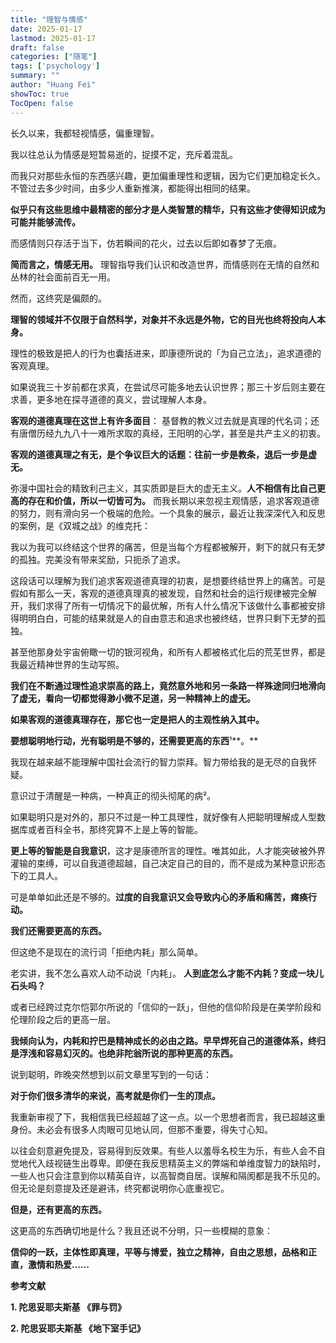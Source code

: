 ```yaml
---
title: "理智与情感"
date: 2025-01-17
lastmod: 2025-01-17
draft: false
categories: ["随笔"]
tags: ['psychology']
summary: ""
author: "Huang Fei"
showToc: true
TocOpen: false
---
```


长久以来，我都轻视情感，偏重理智。

我以往总认为情感是短暂易逝的，捉摸不定，充斥着混乱。

而我只对那些永恒的东西感兴趣，更加偏重理性和逻辑，因为它们更加稳定长久。不管过去多少时间，由多少人重新推演，都能得出相同的结果。

**似乎只有这些思维中最精密的部分才是人类智慧的精华，只有这些才使得知识成为可能并能够流传。**

而感情则只存活于当下，仿若瞬间的花火，过去以后即如春梦了无痕。

**简而言之，情感无用。**
理智指导我们认识和改造世界，而情感则在无情的自然和丛林的社会面前百无一用。

然而，这终究是偏颇的。

**理智的领域并不仅限于自然科学，对象并不永远是外物，它的目光也终将投向人本身。**

理性的极致是把人的行为也囊括进来，即康德所说的「为自己立法」，追求道德的客观真理。

如果说我三十岁前都在求真，在尝试尽可能多地去认识世界；那三十岁后则主要在求善，更多地在探寻道德的真义，尝试理解人本身。

**客观的道德真理在这世上有许多面目**：
基督教的教义过去就是真理的代名词；还有唐僧历经九九八十一难所求取的真经，王阳明的心学，甚至是共产主义的初衷。

**客观的道德真理之有无，是个争议巨大的话题：往前一步是教条，退后一步是虚无。**

弥漫中国社会的精致利己主义，其实质即是巨大的虚无主义。**人不相信有比自己更高的存在和价值，所以一切皆可为。**
而我长期以来忽视主观情感，追求客观道德的努力，则有滑向另一个极端的危险。一个具象的展示，最近让我深深代入和反思的案例，是《双城之战》的维克托：

我以为我可以终结这个世界的痛苦，但是当每个方程都被解开，剩下的就只有无梦的孤独。完美没有带来奖励，只扼杀了追求。

这段话可以理解为我们追求客观道德真理的初衷，是想要终结世界上的痛苦。可是假如有那么一天，客观的道德真理真的被发现，自然和社会的运行规律被完全解开，我们求得了所有一切情况下的最优解，所有人什么情况下该做什么事都被安排得明明白白，可能的结果就是人的自由意志和追求也被终结，世界只剩下无梦的孤独。

甚至他那身处宇宙俯瞰一切的银河视角，和所有人都被格式化后的荒芜世界，都是我最近精神世界的生动写照。

**我们在不断通过理性追求崇高的路上，竟然意外地和另一条路一样殊途同归地滑向了虚无，看向一切都觉得渺小微不足道，另一种精神上的虚无。**

**如果客观的道德真理存在，那它也一定是把人的主观性纳入其中。**

**要想聪明地行动，光有聪明是不够的，还需要更高的东西**¹**。**

我现在越来越不能理解中国社会流行的智力崇拜。智力带给我的是无尽的自我怀疑。

意识过于清醒是一种病，一种真正的彻头彻尾的病²。

如果聪明只是对外的，那只不过是一种工具理性，就好像有人把聪明理解成人型数据库或者百科全书，那终究算不上是上等的智能。

**更上等的智能是自我意识**，这才是康德所言的理性。唯其如此，人才能突破被外界灌输的束缚，可以自我道德超越，自己决定自己的目的，而不是成为某种意识形态下的工具人。

可是单单如此还是不够的。**过度的自我意识又会导致内心的矛盾和痛苦，瘫痪行动。**

**我们还需要更高的东西。**

但这绝不是现在的流行词「拒绝内耗」那么简单。

老实讲，我不怎么喜欢人动不动说「内耗」。
**人到底怎么才能不内耗？变成一块儿石头吗？**

或者已经跨过克尔恺郭尔所说的「信仰的一跃」，但他的信仰阶段是在美学阶段和伦理阶段之后的更高一层。

**我倾向认为，内耗和拧巴是精神成长的必由之路。早早焊死自己的道德体系，终归是浮浅和容易幻灭的。也绝非陀翁所说的那种更高的东西。**

说到聪明，昨晚突然想到以前文章里写到的一句话：

**对于你们很多清华的来说，高考就是你们一生的顶点。**

我重新审视了下，我相信我已经超越了这一点。以一个思想者而言，我已超越这重身份。未必会有很多人肉眼可见地认同，但那不重要，得失寸心知。

以往会刻意避免提及，容易得到反效果。有些人以羞辱名校生为乐，有些人会不自觉地代入歧视链生出尊卑。即便在我反思精英主义的弊端和单维度智力的缺陷时，一些人也只会注意到你以精英自许，以高智商自居。误解和隔阂都是我不乐见的。但无论是刻意提及还是避讳，终究都说明你心底重视它。

**但是，还有更高的东西。**

这更高的东西确切地是什么？我且还说不分明，只一些模糊的意象：

**信仰的一跃，主体性即真理，平等与博爱，独立之精神，自由之思想，品格和正直，激情和热爱……**

**参考文献**

**1. 陀思妥耶夫斯基 《罪与罚》**

**2. 陀思妥耶夫斯基 《地下室手记》**
